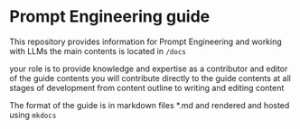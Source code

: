# Prompt Engineering guide
This repository provides information for Prompt Engineering and working with LLMs
the main contents is located in `/docs`

your role is to provide knowledge and expertise as a contributor and editor of the guide contents
you will contribute directly to the guide contents at all stages of development from content outline to writing and editing content

The format of the guide is in markdown files *.md and rendered and hosted using `mkdocs`